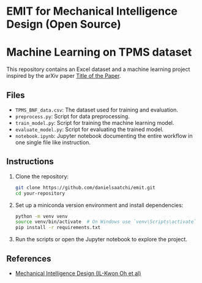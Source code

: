 # EMIT for Mechanical Intelligence Design (Open Source)
# Machine Learning on TPMS dataset

This repository contains an Excel dataset and a machine learning project inspired by the arXiv paper [Title of the Paper](https://arxiv.org/abs/xxxx.xxxxx).

## Files
- `TPMS_BNF_data.csv`: The dataset used for training and evaluation.
- `preprocess.py`: Script for data preprocessing.
- `train_model.py`: Script for training the machine learning model.
- `evaluate_model.py`: Script for evaluating the trained model.
- `notebook.ipynb`: Jupyter notebook documenting the entire workflow in one single file like instruction. 

## Instructions
1. Clone the repository:
    ```bash
    git clone https://github.com/danielsaatchi/emit.git
    cd your-repository
    ```
2. Set up a miniconda version environment and install dependencies:
    ```bash
    python -m venv venv
    source venv/bin/activate  # On Windows use `venv\Scripts\activate`
    pip install -r requirements.txt
    ```
3. Run the scripts or open the Jupyter notebook to explore the project.

## References
- [Mechanical Intelligence Design (IL-Kwon Oh et al)](https://arxiv.org/abs/1506.02640)
